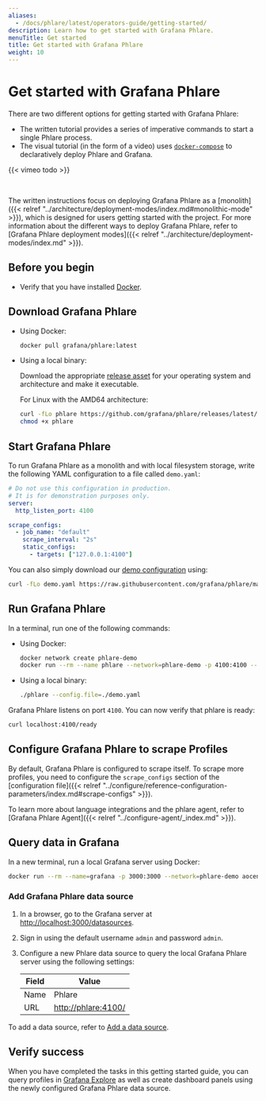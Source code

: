 ```yaml
---
aliases:
  - /docs/phlare/latest/operators-guide/getting-started/
description: Learn how to get started with Grafana Phlare.
menuTitle: Get started
title: Get started with Grafana Phlare
weight: 10
---
```


# Get started with Grafana Phlare

There are two different options for getting started with Grafana Phlare:

- The written tutorial provides a series of imperative commands to start a single Phlare process.
- The visual tutorial (in the form of a video) uses [`docker-compose`](https://github.com/grafana/phlare/tree/main/tools/docker-compose) to declaratively deploy Phlare and Grafana.

{{< vimeo todo >}}

<br/>

The written instructions focus on deploying Grafana Phlare as a [monolith]({{< relref "../architecture/deployment-modes/index.md#monolithic-mode" >}}), which is designed for users getting started with the project. For more information about the different ways to deploy Grafana Phlare, refer to [Grafana Phlare deployment modes]({{< relref "../architecture/deployment-modes/index.md" >}}).

## Before you begin

- Verify that you have installed [Docker](https://docs.docker.com/engine/install/).

## Download Grafana Phlare

- Using Docker:

  ```bash
  docker pull grafana/phlare:latest
  ```

- Using a local binary:

  Download the appropriate [release asset](https://github.com/grafana/phlare/releases/latest) for your operating system and architecture and make it executable.

  For Linux with the AMD64 architecture:

  ```bash
  curl -fLo phlare https://github.com/grafana/phlare/releases/latest/download/phlare-linux-amd64
  chmod +x phlare
  ```

## Start Grafana Phlare

To run Grafana Phlare as a monolith and with local filesystem storage, write the following YAML configuration to a file called `demo.yaml`:

<!-- prettier-ignore-start -->
[embedmd]:# (../../../configurations/demo.yaml)
```yaml
# Do not use this configuration in production.
# It is for demonstration purposes only.
server:
  http_listen_port: 4100

scrape_configs:
  - job_name: "default"
    scrape_interval: "2s"
    static_configs:
      - targets: ["127.0.0.1:4100"]
```
<!-- prettier-ignore-end -->

You can also simply download our [demo configuration](https://raw.githubusercontent.com/grafana/phlare/main/cmd/phlare/phlare.yaml) using:

```bash
curl -fLo demo.yaml https://raw.githubusercontent.com/grafana/phlare/main/cmd/phlare/phlare.yaml
```

## Run Grafana Phlare

In a terminal, run one of the following commands:

- Using Docker:

  ```bash
  docker network create phlare-demo
  docker run --rm --name phlare --network=phlare-demo -p 4100:4100 --volume "$(pwd)"/demo.yaml:/etc/phlare/demo.yaml grafana/phlare:latest --config.file=/etc/phlare/demo.yaml
  ```

- Using a local binary:

  ```bash
  ./phlare --config.file=./demo.yaml
  ```

Grafana Phlare listens on port `4100`. You can now verify that phlare is ready:

```bash
curl localhost:4100/ready
```

## Configure Grafana Phlare to scrape Profiles

By default, Grafana Phlare is configured to scrape itself.
To scrape more profiles, you need to configure the `scrape_configs` section of the [configuration file]({{< relref "../configure/reference-configuration-parameters/index.md#scrape-configs" >}}).

To learn more about language integrations and the phlare agent, refer to [Grafana Phlare Agent]({{< relref "../configure-agent/_index.md" >}}).

## Query data in Grafana

In a new terminal, run a local Grafana server using Docker:

```bash
docker run --rm --name=grafana -p 3000:3000 --network=phlare-demo aocenas/grafana:phlare
```

### Add Grafana Phlare data source

1. In a browser, go to the Grafana server at [http://localhost:3000/datasources](http://localhost:3000/datasources).
1. Sign in using the default username `admin` and password `admin`.
1. Configure a new Phlare data source to query the local Grafana Phlare server using the following settings:

   | Field | Value                                                                |
   | ----- | -------------------------------------------------------------------- |
   | Name  | Phlare                                                               |
   | URL   | [http://phlare:4100/](http://phlare:4100/) |

To add a data source, refer to [Add a data source](https://grafana.com/docs/grafana/latest/datasources/add-a-data-source/).

## Verify success

When you have completed the tasks in this getting started guide, you can query profiles in [Grafana Explore](https://grafana.com/docs/grafana/latest/explore/)
as well as create dashboard panels using the newly configured Grafana Phlare data source.
